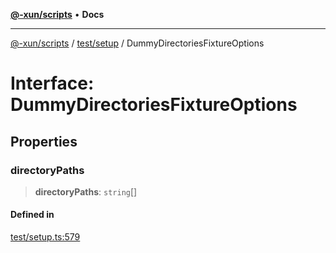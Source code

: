 [**@-xun/scripts**](../../../README.md) • **Docs**

***

[@-xun/scripts](../../../README.md) / [test/setup](../README.md) / DummyDirectoriesFixtureOptions

# Interface: DummyDirectoriesFixtureOptions

## Properties

### directoryPaths

> **directoryPaths**: `string`[]

#### Defined in

[test/setup.ts:579](https://github.com/Xunnamius/xscripts/blob/ce701f3d57da9f82ee0036320bc62d5c51233011/test/setup.ts#L579)
